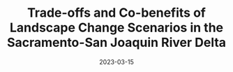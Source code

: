 ---
title: "Trade-offs and Co-benefits of Landscape Change Scenarios in the Sacramento-San Joaquin River Delta"
collection: whitepapers
date: 2023-03-15
paperurl: '/files/Dybala et al. 2023 - Trade-offs and Co-benefits of Landscape Chagne Scenarios.pdf'
citation: "Dybala KE, Sesser K, Reiter M, Hickey C, Gardali T. 2023. Final Project Report: Trade-offs and Co-benefits of Landscape Change Scenarios on Bird Communities and Ecosystem Services in the Sacramento-San Joaquin River Delta. Point Blue Conservation Science, Petaluma, CA."
---